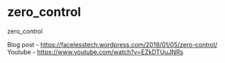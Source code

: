# zero_control
zero_control

Blog post - https://facelesstech.wordpress.com/2019/01/05/zero-control/
Youtube - https://www.youtube.com/watch?v=EZkDTUuJNRs

